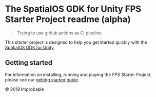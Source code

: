 # The SpatialOS GDK for Unity FPS Starter Project readme (alpha)

> Trying to use github actions as CI pipeline

This starter project is designed to help you get started quickly with the [SpatialOS GDK for Unity](https://github.com/spatialos/gdk-for-unity).

## Getting started

For information on installing, running and playing the FPS Starter Project, please see our [getting started guide](https://docs.improbable.io/unity/alpha/projects/fps/get-started/get-started).

&copy; 2019 Improbable
